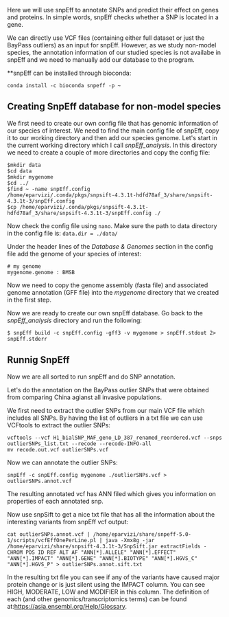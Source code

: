 Here we will use snpEff to annotate SNPs and predict their effect on genes and proteins. In simple words, snpEff checks whether a SNP is located in a gene.

We can directly use VCF files (containing either full dataset or just the BayPass outliers) as an input for snpEff. However, as we study non-model species, the annotation information of our studied species is not availabe in snpEff and we need to manually add our database to the program.

**snpEff can be installed through bioconda:

`conda install -c bioconda snpeff -p ~`



## Creating SnpEff database for non-model species

We first need to create our own config file that has genomic information of our species of interest. We need to find the main config file of snpEff, copy it to our working directory and then add our species genome. Let's start in the current working directory which I call _snpEff_analysis_. In this directory we need to create a couple of more directories and copy the config file:

```
$mkdir data
$cd data
$mkdir mygenome
$cd ../
$find ~ -name snpEff.config
/home/eparvizi/.conda/pkgs/snpsift-4.3.1t-hdfd78af_3/share/snpsift-4.3.1t-3/snpEff.config
$cp /home/eparvizi/.conda/pkgs/snpsift-4.3.1t-hdfd78af_3/share/snpsift-4.3.1t-3/snpEff.config ./
```

Now check the config file using `nano`. Make sure the path to data directory in the config file is: `data.dir = ./data/` 

Under the header lines of the _Database & Genomes_ section in the config file add the genome of your species of interest:

```
# my genome
mygenome.genome : BMSB
```

Now we need to copy the genome assembly (fasta file) and associated genome annotation (GFF file) into the _mygenome_ directory that we created in the first step.

Now we are ready to create our own snpEff database. Go back to the _snpEff_analysis_ directory and run the following:

```
$ snpEff build -c snpEff.config -gff3 -v mygenome > snpEff.stdout 2> snpEff.stderr
```

## Runnig SnpEff

Now we are all sorted to run snpEff and do SNP annotation.

Let's do the annotation on the BayPass outlier SNPs that were obtained from comparing China agianst all invasive populations.

We first need to extract the outlier SNPs from our main VCF file which includes all SNPs. By having the list of outliers in a txt file we can use VCFtools to extract the outlier SNPs:

```
vcftools --vcf H1_bialSNP_MAF_geno_LD_387_renamed_reordered.vcf --snps outlierSNPs_list.txt --recode --recode-INFO-all
mv recode.out.vcf outlierSNPs.vcf
```
Now we can annotate the outlier SNPs:

```
snpEff -c snpEff.config mygenome ./outlierSNPs.vcf > outlierSNPs.annot.vcf
```

The resulting annotated vcf has ANN filed which gives you information on properties of each annotated snp.

Now use snpSift to get a nice txt file that has all the information about the interesting variants from snpEff vcf output:

```
cat outlierSNPs.annot.vcf | /home/eparvizi/share/snpeff-5.0-1/scripts/vcfEffOnePerLine.pl | java -Xmx8g -jar /home/eparvizi/share/snpsift-4.3.1t-3/SnpSift.jar extractFields - CHROM POS ID REF ALT AF "ANN[*].ALLELE" "ANN[*].EFFECT" "ANN[*].IMPACT" "ANN[*].GENE" "ANN[*].BIOTYPE" "ANN[*].HGVS_C" "ANN[*].HGVS_P" > outlierSNPs.annot.sift.txt
```

In the resulting txt file you can see if any of the variants have caused major protein change or is just silent using the IMPACT column.
You can see HIGH, MODERATE, LOW and MODIFIER in this column. The definition of each (and other genomics/transcriptomics terms) can be found at:https://asia.ensembl.org/Help/Glossary.


